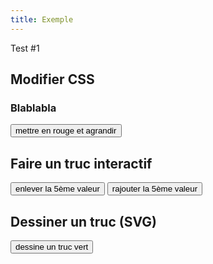 ```yaml
---
title: Exemple
---
```

 
Test #1

## Modifier CSS

<h3 id='title'>Blablabla</h3>

<input type = "button" value = "mettre en rouge et agrandir" onclick = "javascript:change('title')" />

## Faire un truc interactif

<ul id="list"></ul>

<input type = "button" value = "enlever la 5ème valeur" onclick = "javascript:remove()" />
<input type = "button" value = "rajouter la 5ème valeur" onclick = "javascript:add()" />

## Dessiner un truc (SVG)

<div id = "svgcontainer"></div>

<input type = "button" value = "dessine un truc vert" onclick = "javascript:draw()" />

<br>

<script src="https://d3js.org/d3.v5.min.js"></script>
<script type="application/javascript" src="/js/test.js"></script>
